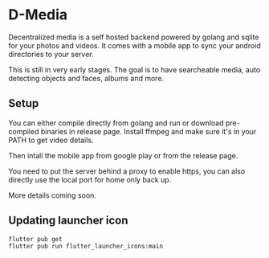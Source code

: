 D-Media
===

Decentralized media is a self hosted backend powered by golang and sqlite for your photos and videos. It comes with a mobile app to sync your android directories to your server.

This is still in very early stages. The goal is to have searcheable media, auto detecting objects and faces, albums and more.

Setup
---

You can either compile directly from golang and run or download pre-compiled binaries in release page.
Install ffmpeg and make sure it's in your PATH to get video details.

Then intall the mobile app from google play or from the release page.

You need to put the server behind a proxy to enable https, you can also directly use the local port for home only back up.

More details coming soon.

Updating launcher icon
---
```bash
flutter pub get
flutter pub run flutter_launcher_icons:main
```